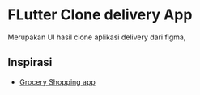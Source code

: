# FLutter Clone delivery App
Merupakan UI hasil clone aplikasi delivery dari figma, 

## Inspirasi
- [Grocery Shopping app](https://www.figma.com/community/file/998964066700582080)

